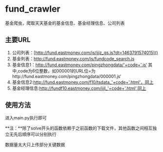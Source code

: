 # fund_crawler
基金爬虫，爬取天天基金的基金信息、基金经理信息、公司列表

## 主要URL

1. 公司列表：[http://fund.eastmoney.com/js/jjjz_gs.js?dt=1463791574015]()
2. 基金列表：http://fund.eastmoney.com/js/fundcode_search.js
3. 基金信息1：http://fund.eastmoney.com/pingzhongdata/'+code+'.js‘  其中,code为6位整数，如000001的URL位=为http://fund.eastmoney.com/pingzhongdata/000001.js‘
4. 基金信息2:http://fund.eastmoney.com/f10/tsdata_'+code+'.html'，同上
5. 基金经理信息:http://fundf10.eastmoney.com/jjjl_'+code+'.html',同上





## 使用方法

进入main.py执行即可

**注：**除了solve开头的函数依赖于之前函数的下载文件，其他函数之间相互独立无先后顺序可以分别执行

数据量太大只上传部分关键数据